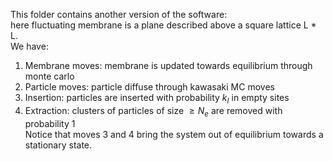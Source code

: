 This folder contains another version of the software:\
here fluctuating membrane is a plane described above a square lattice L * L.\
We have:
1) Membrane moves: membrane is updated towards equilibrium through monte carlo
2) Particle moves: particle diffuse through kawasaki MC moves
3) Insertion: particles are inserted with probability $k_I$ in empty sites
4) Extraction: clusters of particles of size $\geq N_e$ are removed with probability 1
\
Notice that moves 3 and 4 bring the system out of equilibrium towards a stationary state.

